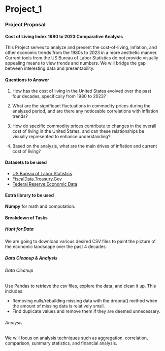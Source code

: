 # Project_1

### Project Proposal
#### Cost of Living Index 1980 to 2023 Comparative Analysis

This Project serves to analyze and present the cost-of-living, inflation, and other economic trends from the 1980s to 2023 in a more aesthetic manner. Current tools from the US Bureau of Labor Statistics do not provide visually appealing means to view trends and numbers. We will bridge the gap between interesting data and presentability.

#### Questions to Answer
1. How has the cost of living in the United States evolved over the past four decades, specifically from 1980 to 2023?

2. What are the significant fluctuations in commodity prices during the analyzed period, and are there any noticeable correlations with inflation trends?

3. How do specific commodity prices contribute to changes in the overall cost of living in the United States, and can these relationships be visually represented to enhance understanding?

4. Based on the analysis, what are the main drives of inflation and current cost of living?

#### Datasets to be used
- [US Bureau of Labor Statistics](https://www.bls.gov/data/)
- [FiscalData.Treasury.Gov](https://fiscaldata.treasury.gov/datasets/historical-debt-outstanding/historical-debt-outstanding)
- [Federal Reserve Economic Data](https://fred.stlouisfed.org)

#### Extra library to be used
**Numpy** for math and computation.

#### Breakdown of Tasks
##### Hunt for Data
We are going to download various desired CSV files to paint the picture of the economic landscape over the past 4 decades. 

##### Data Cleanup & Analysis
###### Data Cleanup
Use Pandas to retrieve the csv files, explore the data, and clean it up. This includes:
- Removing nulls/rebuilding missing data with the.dropna() method when the amount of missing data is relatively small.
- Find duplicate values and remove them if they are deemed unnecessary.

###### Analysis
We will focus on analysis techniques such as aggregation, correlation, comparison, summary statistics, and financial analysis.